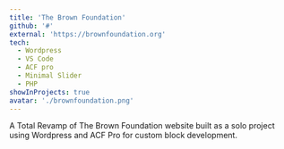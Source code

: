 ```yaml
---
title: 'The Brown Foundation'
github: '#'
external: 'https://brownfoundation.org'
tech:
  - Wordpress
  - VS Code
  - ACF pro
  - Minimal Slider
  - PHP
showInProjects: true
avatar: './brownfoundation.png'
---
```


A Total Revamp of The Brown Foundation website built as a solo project using Wordpress and ACF Pro for custom block development.